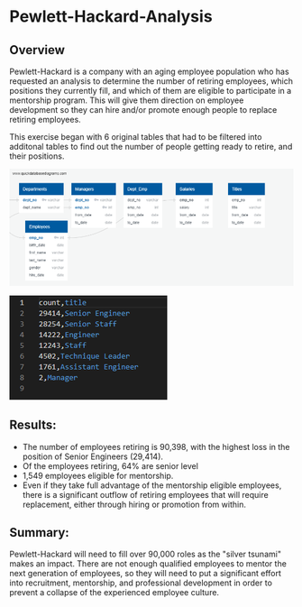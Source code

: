# Pewlett-Hackard-Analysis

## Overview
Pewlett-Hackard is a company with an aging employee population who has requested an analysis to determine the number of retiring employees, which positions they currently fill, and which of them are eligible to participate in a mentorship program. This will give them direction on employee development so they can hire and/or promote enough people to replace retiring employees.

This exercise began with 6 original tables that had to be filtered into additonal tables to find out the number of people getting ready to retire, and their positions. 

![Original DataBases](/EmployeeDB.png.png)

![New table with information used to analyze](/RetiringTitles.png)

## Results: 

* The number of employees retiring is 90,398, with the highest loss in the position of Senior Engineers (29,414).
* Of the employees retiring, 64% are senior level
* 1,549 employees eligible for mentorship.
* Even if they take full advantage of the mentorship eligible employees, there is a significant outflow of retiring employees that will require replacement, either through hiring or promotion from within.

## Summary:
Pewlett-Hackard will need to fill over 90,000 roles as the "silver tsunami" makes an impact.  There are not enough qualified employees to mentor the next generation of employees, so they will need to put a significant effort into recruitment, mentorship, and professional development in order to prevent a collapse of the experienced employee culture.

